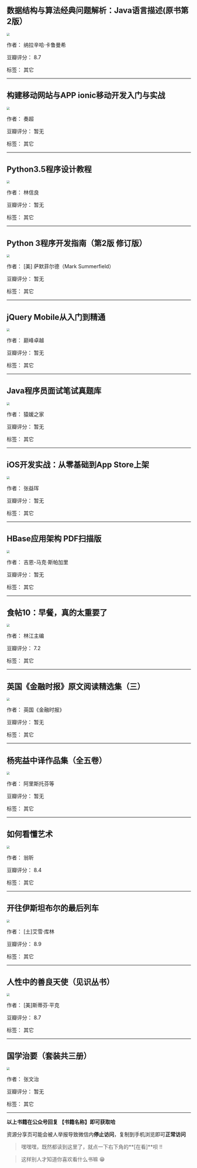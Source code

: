 ## 数据结构与算法经典问题解析：Java语言描述(原书第2版）

<img src="https://www.aibooks.cc/wp-content/uploads/2019/11/2019111817531040.jpg" style="zoom:50%;" />

作者： 纳拉辛哈·卡鲁曼希

豆瓣评分：  8.7

标签： 其它


---

## 构建移动网站与APP ionic移动开发入门与实战

<img src="https://www.aibooks.cc/wp-content/uploads/2019/11/2019111817465465.jpg" style="zoom:50%;" />

作者： 奏超

豆瓣评分：  暂无

标签： 其它


---

## Python3.5程序设计教程

<img src="https://www.aibooks.cc/wp-content/uploads/2019/11/2019111817430122.jpg" style="zoom:50%;" />

作者： 林信良

豆瓣评分：  暂无

标签： 其它


---

## Python 3程序开发指南（第2版 修订版）

<img src="https://www.aibooks.cc/wp-content/uploads/2019/11/2019111817362595.jpg" style="zoom:50%;" />

作者： [美] 萨默菲尔德（Mark Summerfield） 

豆瓣评分：  暂无

标签： 其它


---

## jQuery Mobile从入门到精通

<img src="https://www.aibooks.cc/wp-content/uploads/2019/11/2019111817330697.jpg" style="zoom:50%;" />

作者： 巅峰卓越

豆瓣评分：  暂无

标签： 其它


---

## Java程序员面试笔试真题库

<img src="https://www.aibooks.cc/wp-content/uploads/2019/11/2019111817282725.jpg" style="zoom:50%;" />

作者： 猿媛之家 

豆瓣评分：  暂无

标签： 其它


---

## iOS开发实战：从零基础到App Store上架

<img src="https://www.aibooks.cc/wp-content/uploads/2019/11/2019111817230566.jpg" style="zoom:50%;" />

作者： 张益珲

豆瓣评分：  暂无

标签： 其它


---

## HBase应用架构 PDF扫描版

<img src="https://www.aibooks.cc/wp-content/uploads/2019/11/2019111817144197.jpg" style="zoom:50%;" />

作者： 吉恩-马克·斯帕加里

豆瓣评分：  暂无

标签： 其它


---

## 食帖10：早餐，真的太重要了

<img src="https://www.aibooks.cc/wp-content/uploads/2019/11/2019111809520798.jpg" style="zoom:50%;" />

作者： 林江主编

豆瓣评分：  7.2

标签： 其它


---

## 英国《金融时报》原文阅读精选集（三）

<img src="https://www.aibooks.cc/wp-content/uploads/2019/11/2019111809464284.jpg" style="zoom:50%;" />

作者： 英国《金融时报》

豆瓣评分：  暂无

标签： 其它


---

## 杨宪益中译作品集（全五卷）

<img src="https://www.aibooks.cc/wp-content/uploads/2019/11/20191118094140100.jpg" style="zoom:50%;" />

作者： 阿里斯托芬等

豆瓣评分：  暂无

标签： 其它


---

## 如何看懂艺术

<img src="https://www.aibooks.cc/wp-content/uploads/2019/11/2019111809372017.jpg" style="zoom:50%;" />

作者： 翁昕

豆瓣评分：  8.4

标签： 其它


---

## 开往伊斯坦布尔的最后列车

<img src="https://www.aibooks.cc/wp-content/uploads/2019/11/2019111809071251.jpg" style="zoom:50%;" />

作者： [土]艾雪·库林

豆瓣评分：  8.9

标签： 其它


---

## 人性中的善良天使（见识丛书）

<img src="https://www.aibooks.cc/wp-content/uploads/2019/11/2019111809032818.jpg" style="zoom:50%;" />

作者： [美]斯蒂芬·平克

豆瓣评分：  8.7

标签： 其它


---

## 国学治要（套装共三册）

<img src="https://www.aibooks.cc/wp-content/uploads/2019/11/2019111809001432.jpg" style="zoom:50%;" />

作者： 张文治

豆瓣评分：  暂无

标签： 其它


---


**以上书籍在公众号回复 【书籍名称】即可获取哈** 


资源分享页可能会被人举报导致微信内**停止访问**，复制到手机浏览即可**正常访问**


> 嘿嘿嘿，既然都读到这里了，就点一下右下角的**[在看]**呗 !!

> 

> 这样别人才知道你喜欢看什么书嘛 😁

